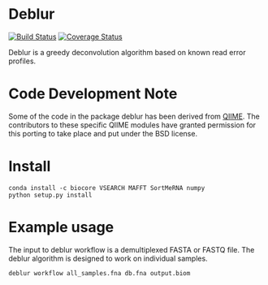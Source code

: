 Deblur
======

[![Build Status](https://travis-ci.org/biocore/deblur.png?branch=master)](https://travis-ci.org/biocore/deblur)
[![Coverage Status](https://coveralls.io/repos/github/biocore/deblur/badge.svg?branch=master)](https://coveralls.io/github/biocore/deblur?branch=master)

Deblur is a greedy deconvolution algorithm based on known read error profiles.

Code Development Note
=====================

Some of the code in the package deblur has been derived from [QIIME](http://qiime.org).
The contributors to these specific QIIME modules have granted permission
for this porting to take place and put under the BSD license.

Install
=======

```
conda install -c biocore VSEARCH MAFFT SortMeRNA numpy
python setup.py install
```


Example usage
=============

The input to deblur workflow is a demultiplexed FASTA or FASTQ file. The deblur 
algorithm is designed to work on individual samples.

```
deblur workflow all_samples.fna db.fna output.biom
```
